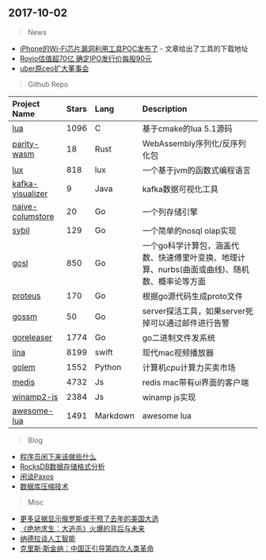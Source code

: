 ## 2017-10-02

> News
* [iPhone的Wi-Fi芯片漏洞利用工具POC发布了](http://www.freebuf.com/news/149453.html) - 文章给出了工具的下载地址
* [Rovio估值超70亿 确定IPO发行价每股90元](http://www.donews.com/news/detail/3/2969036.html)
* [uber原ceo扩大董事会](http://www.cnbeta.com/articles/tech/657255.htm)


> Github Repo

| Project Name | Stars | Lang | Description |
| :----------- | :---- | :--- | :---------- |
| [lua](https://github.com/LuaDist/lua) | 1096 | C | 基于cmake的lua 5.1源码 |
| [parity-wasm](https://github.com/NikVolf/parity-wasm) | 18 | Rust | WebAssembly序列化/反序列化包 |
| [lux](https://github.com/LuxLang/lux) | 818 | lux | 一个基于jvm的函数式编程语言 |
| [kafka-visualizer](https://github.com/enthusiast94/kafka-visualizer) | 9 | Java | kafka数据可视化工具 |
| [naive-columstore](https://github.com/Everlag/naive-columstore) | 20 | Go | 一个列存储引擎 |
| [sybil](https://github.com/logv/sybil) | 129 | Go | 一个简单的nosql olap实现 |
| [gosl](https://github.com/cpmech/gosl) | 850 | Go | 一个go科学计算包，涵盖代数、快速傅里叶变换、地理计算、nurbs(曲面或曲线)、随机数、概率论等方面 |
| [proteus](https://github.com/src-d/proteus) | 170 | Go | 根据go源代码生成proto文件 |
| [gossm](https://github.com/ssimunic/gossm) | 50 | Go | server探活工具，如果server死掉可以通过邮件进行告警 |
| [goreleaser](https://github.com/goreleaser/goreleaser) | 1774 | Go | go二进制文件发系统 |
| [iina](https://github.com/lhc70000/iina) | 8199 | swift | 现代mac视频播放器 |
| [golem](https://github.com/golemfactory/golem) | 1552 | Python | 计算机cpu计算力买卖市场 |
| [medis](https://github.com/luin/medis) | 4732 | Js | redis mac带有ui界面的客户端 |
| [winamp2-js](https://github.com/captbaritone/winamp2-js) | 2384 | Js | winamp js实现 |
| [awesome-lua](https://github.com/LewisJEllis/awesome-lua) | 1491 | Markdown | awesome lua |

> Blog
* [程序员闲下来该做些什么](https://mp.weixin.qq.com/s/AIb6QkNWiAq64_Q-HQSGPw) 
* [RocksDB数据存储格式分析](https://mp.weixin.qq.com/s/m916CiicIxNAYwihwu8uKg) 
* [闲谈Paxos](https://mp.weixin.qq.com/s/NqLpT47ZWD6oJzfo_tWceA) 
* [数据库压缩技术](https://mp.weixin.qq.com/s/Col_IRLYxywgMGCdwN5g-A) 

> Misc
* [更多证据显示俄罗斯或干预了去年的美国大选](http://www.freebuf.com/news/149266.html) 
* [《绝地求生：大逃杀》火爆的背后与未来](http://www.donews.com/news/detail/3/2969306.html) 
* [纳德拉谈人工智能](http://news.51cto.com/art/201709/553364.htm) 
* [克里斯·斯金纳：中国正引导第四次人类革命](http://www.cnbeta.com/articles/tech/657243.htm)
